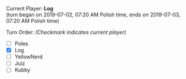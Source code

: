 Current Player: **Log**  
(turn began on 2019-07-02, 07:20 AM Polish time, ends on 2019-07-03, 07:20 AM Polish time)

Turn Order: *(Checkmark indicates current player)*
- [ ] Poles
- [x] Log
- [ ] YellowNerd
- [ ] Juiz
- [ ] Kubby
